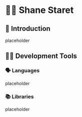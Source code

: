 <!--
**shane-staret/shane-staret** is a ✨ _special_ ✨ repository because its `README.md` (this file) appears on your GitHub profile.
-->

#  🚣‍♀️ Shane Staret

## 👋 Introduction
placeholder

## 🧑‍💻 Development Tools
### 🗣️ Languages
placeholder

### 📚 Libraries
placeholder
